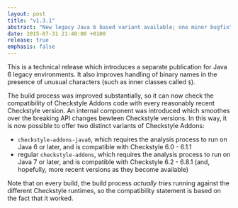 ```yaml
---
layout: post
title: "v1.3.1"
abstract: "New legacy Java 6 based variant available; one minor bugfix"
date: 2015-07-31 21:48:00 +0100
release: true
emphasis: false
---
```


This is a technical release which introduces a separate publication for Java 6 legacy environments. It also improves handling of binary names in the presence of unusual characters (such as inner classes called `$`).<!--break-->

The build process was improved substantially, so it can now check the compatibility of Checkstyle Addons code with every reasonably recent Checkstyle version. An internal component was introduced which smoothes over the breaking API changes bewteen Checkstyle versions. In this way, it is now possible to offer two distinct variants of Checkstyle Addons:

- `checkstyle-addons-java6`, which requires the analysis process to run on Java 6 or later, and is compatible with Checkstyle 6.0 - 6.1.1
- regular `checkstyle-addons`, which requires the analysis process to run on Java 7 or later, and is compatible with Checkstyle 6.2 - 6.8.1 (and, hopefully, more recent versions as they become available)

Note that on every build, the build process *actually tries* running against the different Checkstyle runtimes, so the compatibility statement is based on the fact that it worked.
